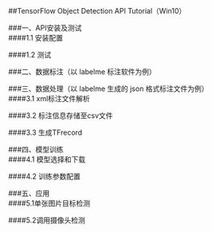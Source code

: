 ##TensorFlow Object Detection API Tutorial（Win10）

###一、API安装及测试   
####1.1 安装配置   


####1.2 测试   


###二、数据标注（以 labelme 标注软件为例）   



###三、数据处理（以 labelme 生成的 json 格式标注文件为例）   
####3.1 xml标注文件解析   


####3.2 标注信息存储至csv文件   


####3.3 生成TFrecord   


###四、模型训练   
####4.1 模型选择和下载   


####4.2 训练参数配置   


###五、应用   
####5.1单张图片目标检测   


####5.2调用摄像头检测   



